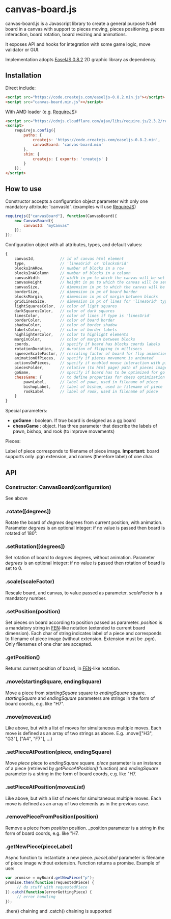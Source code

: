 # canvas-board.js
canvas-board.js is a Javascript library to create a general purpose NxM board in a canvas with support to pieces moving,
pieces positioning, pieces interaction, board rotation, board resizing and animations.

It exposes API and hooks for integration with some game logic, move validator or GUI.

Implementation adopts [EaselJS 0.8.2](http://www.createjs.com/easeljs) 2D graphic library as dependency.

## Installation

Direct include:

```html
<script src="https://code.createjs.com/easeljs-0.8.2.min.js"></script>
<script src="canvas-board.min.js"></script>
```

With AMD loader (e.g. [RequireJS](http://requirejs.org/)):

```html
<script src="https://cdnjs.cloudflare.com/ajax/libs/require.js/2.3.2/require.min.js"></script>
<script>
    requirejs.config({
        paths: {
            createjs: 'https://code.createjs.com/easeljs-0.8.2.min',
            canvasBoard: 'canvas-board.min'
        },
        shim: {
            createjs: { exports: 'createjs' }
        }
    });
</script>
```

## How to use

Constructor accepts a configuration object parameter with only one mandatory attribute: 'canvasId'.
(examples will use [RequireJS](http://requirejs.org/))

```js
requirejs(["canvasBoard"], function(CanvasBoard){
    new CanvasBoard({
        canvasId: "myCanvas"
    });
});
```

Configuration object with all attributes, types, and default values:

```js
{
    canvasId,           // id of canvas html element                        | string            | mandatory
    type,               // 'linesGrid' or 'blocksGrid'                      | string literal    | optional - default: 'blocksGrid'. if 'linesGrid' then 'lightSquaresColor' is used as background color
    blocksInARow,       // number of blocks in a row                        | integer           | optional - default: blocksInAColumn if is set, 8 otherwise
    blocksInAColumn     // number of blocks in a column                     | integer           | optional - default: blocksInARow if is set, 8 otherwise
    canvasWidth         // width in px to which the canvas will be set      | integer           | optional - default: canvasHeight if is set, width of html canvas element otherwise. ignored if canvasSize is set
    canvasHeight        // height in px to which the canvas will be set     | integer           | optional - default: canvasWidth if is set, height of html canvas element otherwise. ignored if canvasSize is set
    canvasSize,         // dimension in px to which the canvas will be set  | integer           | optional - no default: see canvasWidth and canvasHeight
    borderSize,         // dimension in px of board border                  | integer           | optional - default: 3.5% of min(canvasWidth, canvasHeight). set to 0 to remove border
    blocksMargin,       // dimension in px of margin between blocks         | integer or 'auto' | optional - default: 0, no margin between blocks. 'auto' set margin to ~3% (rounded) of block size.
    gridLinesSize,      // dimension in px of lines for 'linesGrid' type    | integer           | optional - default: 3% of block size. ignored if type != 'linesGrid'
    lightSquaresColor,  // color of light squares                           | string            | optional - default: "#EFEFEF"
    darkSquaresColor,   // color of dark squares                            | string            | optional - default: "#ABABAB". ignored if type is 'linesGrid'
    linesColor,         // color of lines if type is 'linesGrid'            | string            | optional - default: "#000"
    borderColor,        // color of board border                            | string            | optional - default: "#222"
    shadowColor,        // color of border shadow                           | string            | optional - default: "#000"
    labelsColor,        // color of border labels                           | string            | optional - default: "#DDD"
    highlighterColor,   // color to highlight elements                      | string            | optional - default: "lightgreen"
    marginColor,        // color of margin between blocks                   | string            | optional - default: "#222", ignored if type != 'linesGrid'
    coords,             // specify if board has blocks coords labels        | boolean           | optional - default: true. if there is no border this parameter is ignored
    rotationDuration,   // duration of flipping in millisecs                | integer           | optional - default: 500
    squeezeScaleFactor, // rescaling factor of board for flip animation     | number in [0,1]   | optional - default: 0.7
    animationOfPieces,  // specify if pieces movement is animated           | boolean           | optional - default: true
    actionsOnPieces,    // specify if enabled mouse interaction with pieces | boolean           | optional - default: true
    piecesFolder,       // relative (to html page) path of pieces images    | string            | optional - default: "./img"
    goGame,             // specify if board has to be optimized for go game | boolean           | optional - default: false. if true type is automatically set to 'linesGrid'
    chessGame: {        // to define properties for chess optimization      | object            | optional - default: undefined. board is not optimized for chess
        pawnLabel,      // label of pawn, used in filename of piece         | string            | mandatory if chess object is defined. ignored otherwise
        bishopLabel,    // label of bishop, used in filename of piece       | string            | mandatory if chess object is defined. ignored otherwise
        rookLabel       // label of rook, used in filename of piece         | string            | mandatory if chess object is defined. ignored otherwise
    }
}
```

Special parameters:

- **goGame** : boolean. If true board is designed as a [go](https://en.wikipedia.org/wiki/Go_(game)) board
- **chessGame** : object. Has three parameter that describe the labels of pawn, bishop, and rook (to improve movements)

Pieces:

Label of piece corresponds to filename of piece image. **Important:** board supports only .pgn extension, and names (therefore label) of one char.

## API

### Constructor: CanvasBoard(configuration)
See above

### .rotate([degrees])
Rotate the board of _degrees_ degrees from current position, with animation. Parameter _degrees_ is an optional integer: if no value is passed then board is rotated of 180°.

### .setRotation([degrees])
Set rotation of board to _degrees_ degrees, without animation. Parameter _degrees_ is an optional integer: if no value is passed then rotation of board is set to 0.

### .scale(scaleFactor)
Rescale board, and canvas, to value passed as parameter. _scaleFactor_ is a mandatory number.

### .setPosition(position)
Set pieces on board according to position passed as parameter. _position_ is a mandatory string in [FEN](https://en.wikipedia.org/wiki/Forsyth%E2%80%93Edwards_Notation)-like notation (extended to current board dimension).
Each char of string indicates label of a piece and corresponds to filename of piece image (without extension. Extension must be .pgn). Only filenames of one char are accepted.
 
### .getPosition()
Returns current position of board, in [FEN](https://en.wikipedia.org/wiki/Forsyth%E2%80%93Edwards_Notation)-like notation.

### .move(startingSquare, endingSquare)
Move a piece from _startingSquare_ square to _endingSquare_ square. _startingSquare_ and _endingSquare_ parameters are strings in the form of board coords, e.g. like "H7".

### .move(_movesList_)
Like above, but with a list of moves for simultaneous multiple moves. Each move is defined as an array of two strings as above. E.g. .move(["H3", "G3"], ["A4", "F7"], ...)
 
### .setPieceAtPosition(piece, endingSquare)
Move _piece_ piece to _endingSquare_ square. _piece_ parameter is an instance of a piece (retrieved by _getPieceAtPosition()_ function) and _endingSquare_ parameter is a string in the form of board coords, e.g. like "H7.

### .setPieceAtPosition(_movesList_)
Like above, but with a list of moves for simultaneous multiple moves. Each move is defined as an array of two elements as in the previous case.

### .removePieceFromPosition(position)
Remove a piece from _position_ position. _position parameter is a string in the form of board coords, e.g. like "H7.

### .getNewPiece(pieceLabel)
Async function to instantiate a new piece. _pieceLabel_ parameter is filename of piece image without extension.
Function returns a promise. Example of use:

```js
var promise = myBoard.getNewPiece("p");
promise.then(function(requestedPiece) {
     // do stuff with requestedPiece
}).catch(function(errorGettingPiece) {
     // error handling
});
```

.then() chaining and .catch() chaining is supported